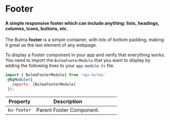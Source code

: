 # Footer

#### A simple responsive footer which can include anything: lists, headings, columns, icons, buttons, etc.

The Bulma **footer** is a simple container, with lots of bottom padding, making it great as the last element of any webpage.

To display a Footer component in your app and verify that everything works.
You need to import the `BulmaFooterModule` that you want to display by adding the following lines to your `app.module.ts` file.

```javascript
import { BulmaFooterModule} from 'ngx-bulma'
 @NgModule({
   imports: [BulmaFooterModule]
 });
```

| Property    | Description              |     |     |     |
| ----------- | ------------------------ | --- | --- | --- |
| `bu-footer` | Parent Footer Component. |     |     |     |
